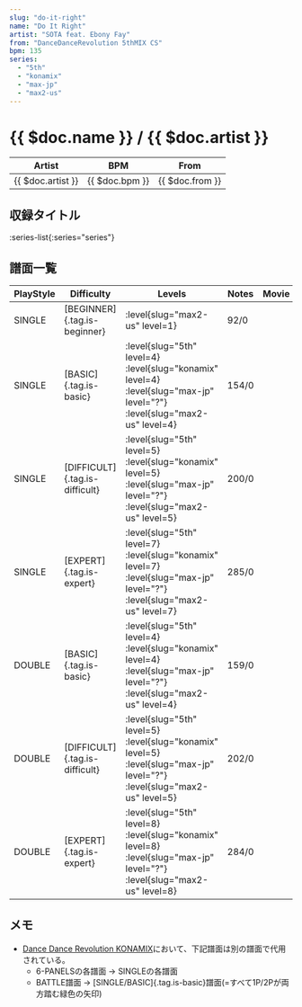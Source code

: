 ```yaml
---
slug: "do-it-right"
name: "Do It Right"
artist: "SOTA feat. Ebony Fay"
from: "DanceDanceRevolution 5thMIX CS"
bpm: 135
series:
  - "5th"
  - "konamix"
  - "max-jp"
  - "max2-us"
---
```


# {{ $doc.name }} / {{ $doc.artist }}

|Artist|BPM|From|
|------|---|----|
|{{ $doc.artist }}|{{ $doc.bpm }}|{{ $doc.from }}|

## 収録タイトル

:series-list{:series="series"}

## 譜面一覧

|PlayStyle|Difficulty|Levels|Notes|Movie|
|---------|----------|------|-----|-----|
|SINGLE|[BEGINNER]{.tag.is-beginner}|<div class="field is-grouped is-grouped-multiline">:level{slug="max2-us" level=1}</div>|92/0||
|SINGLE|[BASIC]{.tag.is-basic}|<div class="field is-grouped is-grouped-multiline">:level{slug="5th" level=4} :level{slug="konamix" level=4} :level{slug="max-jp" level="?"} :level{slug="max2-us" level=4}</div>|154/0||
|SINGLE|[DIFFICULT]{.tag.is-difficult}|<div class="field is-grouped is-grouped-multiline">:level{slug="5th" level=5} :level{slug="konamix" level=5} :level{slug="max-jp" level="?"} :level{slug="max2-us" level=5}</div>|200/0||
|SINGLE|[EXPERT]{.tag.is-expert}|<div class="field is-grouped is-grouped-multiline">:level{slug="5th" level=7} :level{slug="konamix" level=7} :level{slug="max-jp" level="?"} :level{slug="max2-us" level=7}</div>|285/0||
|DOUBLE|[BASIC]{.tag.is-basic}|<div class="field is-grouped is-grouped-multiline">:level{slug="5th" level=4} :level{slug="konamix" level=4} :level{slug="max-jp" level="?"} :level{slug="max2-us" level=4}</div>|159/0||
|DOUBLE|[DIFFICULT]{.tag.is-difficult}|<div class="field is-grouped is-grouped-multiline">:level{slug="5th" level=5} :level{slug="konamix" level=5} :level{slug="max-jp" level="?"} :level{slug="max2-us" level=5}</div>|202/0||
|DOUBLE|[EXPERT]{.tag.is-expert}|<div class="field is-grouped is-grouped-multiline">:level{slug="5th" level=8} :level{slug="konamix" level=8} :level{slug="max-jp" level="?"} :level{slug="max2-us" level=8}</div>|284/0||

## メモ

- [Dance Dance Revolution KONAMIX](/series/konamix)において、下記譜面は別の譜面で代用されている。
  - 6-PANELSの各譜面 → SINGLEの各譜面
  - BATTLE譜面 → [SINGLE/BASIC]{.tag.is-basic}譜面(=すべて1P/2Pが両方踏む緑色の矢印)
